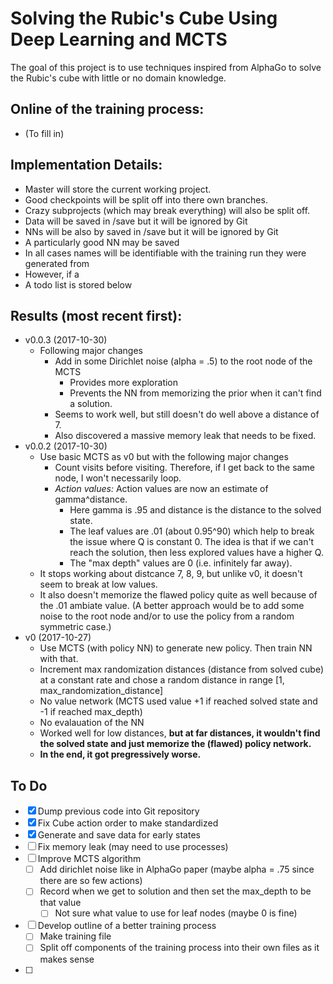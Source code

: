 # Solving the Rubic's Cube Using Deep Learning and MCTS

The goal of this project is to use techniques inspired from AlphaGo to solve the Rubic's cube with
little or no domain knowledge.


## Online of the training process:
- (To fill in)

## Implementation Details:
- Master will store the current working project.  
- Good checkpoints will be split off into there own branches.  
- Crazy subprojects (which may break everything) will also be split off.
- Data will be saved in /save but it will be ignored by Git
- NNs will be also by saved in /save but it will be ignored by Git
- A particularly good NN may be saved
- In all cases names will be identifiable with the training run they were generated from
- However, if a 
- A todo list is stored below

## Results (most recent first):
- v0.0.3 (2017-10-30)
	- Following major changes
		- Add in some Dirichlet noise (alpha = .5) to the root node of the MCTS
			- Provides more exploration
			- Prevents the NN from memorizing the prior when it can't find a solution.
		- Seems to work well, but still doesn't do well above a distance of 7.
		- Also discovered a massive memory leak that needs to be fixed.
- v0.0.2 (2017-10-30)
	- Use basic MCTS as v0 but with the following major changes
		- Count visits before visiting.  Therefore, if I get back to the same node, I won't necessarily loop.
		- *Action values:* Action values are now an estimate of gamma^distance.
		  - Here gamma is .95 and distance is the distance to the solved state.
		  - The leaf values are .01 (about 0.95^90) which help to break the issue where Q is constant 0.
		    The idea is that if we can't reach the solution, then less explored values have a higher Q.
		  - The "max depth" values are 0 (i.e. infinitely far away).
	- It stops working about distcance 7, 8, 9, but unlike v0, it doesn't seem to break at low values.
	- It also doesn't memorize the flawed policy quite as well because of the .01 ambiate value.  (A better approach would be to add some noise to the root node and/or to use the policy from a random symmetric case.)
- v0 (2017-10-27)
	- Use MCTS (with policy NN) to generate new policy.  Then train NN with that.
	- Increment max randomization distances (distance from solved cube) at a constant rate
	  and chose a random distance in range [1, max_randomization_distance]
	- No value network (MCTS used value +1 if reached solved state and -1 if reached max_depth)
	- No evalauation of the NN
	- Worked well for low distances, **but at far distances, it wouldn't find the solved state and just memorize the (flawed) policy network.**
	- **In the end, it got pregressively worse.**
  

## To Do
- [x] Dump previous code into Git repository
- [x] Fix Cube action order to make standardized
- [x] Generate and save data for early states
- [ ] Fix memory leak (may need to use processes)
- [ ] Improve MCTS algorithm
  - [ ] Add dirichlet noise like in AlphaGo paper (maybe alpha = .75 since there are so few actions)
  - [ ] Record when we get to solution and then set the max_depth to be that value
    - [ ] Not sure what value to use for leaf nodes (maybe 0 is fine)  
- [ ] Develop outline of a better training process
  - [ ] Make training file
  - [ ] Split off components of the training process into their own files as it makes sense
- [ ] 